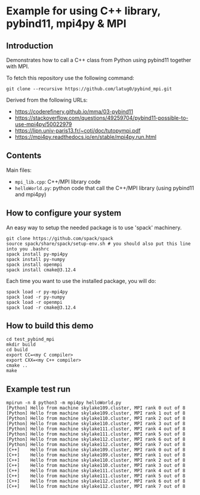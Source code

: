 # Example for using C++ library, pybind11, mpi4py & MPI

## Introduction

Demonstrates how to call a C++ class from Python using pybind11 together with MPI.

To fetch this repository use the following command:
```
git clone --recursive https://github.com/latug0/pybind_mpi.git
```

Derived from the following URLs:

- https://coderefinery.github.io/mma/03-pybind11
- https://stackoverflow.com/questions/49259704/pybind11-possible-to-use-mpi4py/50022979
- https://lipn.univ-paris13.fr/~coti/doc/tutopympi.pdf
- https://mpi4py.readthedocs.io/en/stable/mpi4py.run.html

## Contents
 
Main files:

- `mpi_lib.cpp`: C++/MPI library code
- `helloWorld.py`: python code that call the C++/MPI library (using pybind11 and mpi4py)

## How to configure your system

An easy way to setup the needed package is to use 'spack' machinery.
```
git clone https://github.com/spack/spack
source spack/share/spack/setup-env.sh # you should also put this line into you .bashrc
spack install py-mpi4py
spack install py-numpy
spack install openmpi
spack install cmake@3.12.4
```

Each time you want to use the installed package, you will do:
```
spack load -r py-mpi4py
spack load -r py-numpy
spack load -r openmpi
spack load -r cmake@3.12.4
```

## How to build this demo

```
cd test_pybind_mpi
mkdir build
cd build
export CC=<my C compiler>
export CXX=<my C++ compiler>
cmake ..
make
```

## Example test run

```
mpirun -n 8 python3 -m mpi4py helloWorld.py
[Python] Hello from machine skylake109.cluster, MPI rank 0 out of 8
[Python] Hello from machine skylake109.cluster, MPI rank 1 out of 8
[Python] Hello from machine skylake110.cluster, MPI rank 2 out of 8
[Python] Hello from machine skylake110.cluster, MPI rank 3 out of 8
[Python] Hello from machine skylake111.cluster, MPI rank 4 out of 8
[Python] Hello from machine skylake111.cluster, MPI rank 5 out of 8
[Python] Hello from machine skylake112.cluster, MPI rank 6 out of 8
[Python] Hello from machine skylake112.cluster, MPI rank 7 out of 8
[C++]    Hello from machine skylake109.cluster, MPI rank 0 out of 8
[C++]    Hello from machine skylake109.cluster, MPI rank 1 out of 8
[C++]    Hello from machine skylake110.cluster, MPI rank 2 out of 8
[C++]    Hello from machine skylake110.cluster, MPI rank 3 out of 8
[C++]    Hello from machine skylake111.cluster, MPI rank 4 out of 8
[C++]    Hello from machine skylake111.cluster, MPI rank 5 out of 8
[C++]    Hello from machine skylake112.cluster, MPI rank 6 out of 8
[C++]    Hello from machine skylake112.cluster, MPI rank 7 out of 8
```

